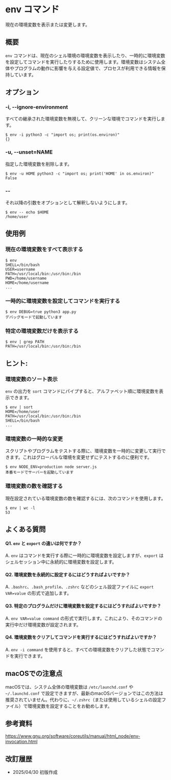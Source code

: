 # env コマンド

現在の環境変数を表示または変更します。

## 概要

`env` コマンドは、現在のシェル環境の環境変数を表示したり、一時的に環境変数を設定してコマンドを実行したりするために使用します。環境変数はシステム全体やプログラムの動作に影響を与える設定値で、プロセスが利用できる情報を保持しています。

## オプション

### **-i, --ignore-environment**

すべての継承された環境変数を無視して、クリーンな環境でコマンドを実行します。

```console
$ env -i python3 -c "import os; print(os.environ)"
{}
```

### **-u, --unset=NAME**

指定した環境変数を削除します。

```console
$ env -u HOME python3 -c "import os; print('HOME' in os.environ)"
False
```

### **--**

それ以降の引数をオプションとして解釈しないようにします。

```console
$ env -- echo $HOME
/home/user
```

## 使用例

### 現在の環境変数をすべて表示する

```console
$ env
SHELL=/bin/bash
USER=username
PATH=/usr/local/bin:/usr/bin:/bin
PWD=/home/username
HOME=/home/username
...
```

### 一時的に環境変数を設定してコマンドを実行する

```console
$ env DEBUG=true python3 app.py
デバッグモードで起動しています
```

### 特定の環境変数だけを表示する

```console
$ env | grep PATH
PATH=/usr/local/bin:/usr/bin:/bin
```

## ヒント:

### 環境変数のソート表示

`env` の出力を `sort` コマンドにパイプすると、アルファベット順に環境変数を表示できます。

```console
$ env | sort
HOME=/home/user
PATH=/usr/local/bin:/usr/bin:/bin
SHELL=/bin/bash
...
```

### 環境変数の一時的な変更

スクリプトやプログラムをテストする際に、環境変数を一時的に変更して実行できます。これはグローバルな環境を変更せずにテストするのに便利です。

```console
$ env NODE_ENV=production node server.js
本番モードでサーバーを起動しています
```

### 環境変数の数を確認する

現在設定されている環境変数の数を確認するには、次のコマンドを使用します。

```console
$ env | wc -l
53
```

## よくある質問

#### Q1. `env` と `export` の違いは何ですか？
A. `env` はコマンドを実行する際に一時的に環境変数を設定しますが、`export` はシェルセッション中に永続的に環境変数を設定します。

#### Q2. 環境変数を永続的に設定するにはどうすればよいですか？
A. `.bashrc`、`.bash_profile`、`.zshrc` などのシェル設定ファイルに `export VAR=value` の形式で追加します。

#### Q3. 特定のプログラムだけに環境変数を設定するにはどうすればよいですか？
A. `env VAR=value command` の形式で実行します。これにより、そのコマンドの実行中だけ環境変数が設定されます。

#### Q4. 環境変数をクリアしてコマンドを実行するにはどうすればよいですか？
A. `env -i command` を使用すると、すべての環境変数をクリアした状態でコマンドを実行できます。

## macOSでの注意点

macOSでは、システム全体の環境変数は `/etc/launchd.conf` や `~/.launchd.conf` で設定できますが、最新のmacOSバージョンではこの方法は推奨されていません。代わりに、`~/.zshrc`（または使用しているシェルの設定ファイル）で環境変数を設定することをお勧めします。

## 参考資料

https://www.gnu.org/software/coreutils/manual/html_node/env-invocation.html

## 改訂履歴

- 2025/04/30 初版作成